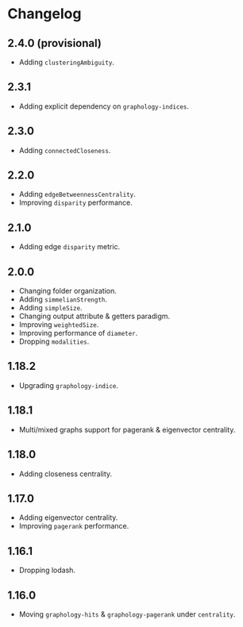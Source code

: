 # Changelog

## 2.4.0 (provisional)

- Adding `clusteringAmbiguity`.

## 2.3.1

- Adding explicit dependency on `graphology-indices`.

## 2.3.0

- Adding `connectedCloseness`.

## 2.2.0

- Adding `edgeBetweennessCentrality`.
- Improving `disparity` performance.

## 2.1.0

- Adding edge `disparity` metric.

## 2.0.0

- Changing folder organization.
- Adding `simmelianStrength`.
- Adding `simpleSize`.
- Changing output attribute & getters paradigm.
- Improving `weightedSize`.
- Improving performance of `diameter`.
- Dropping `modalities`.

## 1.18.2

- Upgrading `graphology-indice`.

## 1.18.1

- Multi/mixed graphs support for pagerank & eigenvector centrality.

## 1.18.0

- Adding closeness centrality.

## 1.17.0

- Adding eigenvector centrality.
- Improving `pagerank` performance.

## 1.16.1

- Dropping lodash.

## 1.16.0

- Moving `graphology-hits` & `graphology-pagerank` under `centrality`.
